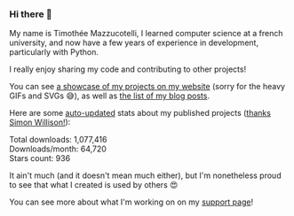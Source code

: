 ### Hi there 👋

My name is Timothée Mazzucotelli,
I learned computer science at a french university,
and now have a few years of experience in development,
particularly with Python.

I really enjoy sharing my code
and contributing to other projects!

You can see [a showcase of my projects on my website][showcase]
(sorry for the heavy GIFs and SVGs :sweat_smile:),
as well as [the list of my blog posts][blog].

Here are some [auto-updated][workflow]
stats about my published projects
([thanks Simon Willison!][sw-post]):

<!--marker-->
Total downloads: 1,077,416<br>
Downloads/month: 64,720<br>
Stars count: 936
<!--end-->

It ain't much (and it doesn't mean much either),
but I'm nonetheless proud to see
that what I created is used by others :heart_eyes:

You can see more about what I'm working on
on my [support page][support]!

[sw-post]: https://simonwillison.net/2020/Jul/10/self-updating-profile-readme/
[showcase]: https://pawamoy.github.io/showcase/
[blog]: https://pawamoy.github.io/
[support]: https://github.com/sponsors/pawamoy/
[workflow]: https://github.com/pawamoy/pawamoy/blob/master/.github/workflows/readme.yml